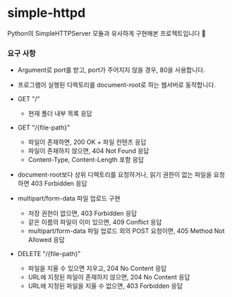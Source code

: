 # simple-httpd

Python의 SimpleHTTPServer 모듈과 유사하게 구현해본 프로젝트입니다 🔫

### 요구 사항
- Argument로 port를 받고, port가 주어지지 않을 경우, 80을 사용합니다.
- 프로그램이 실행된 디렉토리를 document-root로 하는 웹서버로 동작합니다.

- GET "/"
  - 현재 폴더 내부 목록 응답
- GET "/{file-path}"
  - 파일이 존재하면, 200 OK + 파일 컨텐츠 응답
  - 파일이 존재하지 않으면, 404 Not Found 응답
  - Content-Type, Content-Length 포함 응답
    
- document-root보다 상위 디렉토리를 요청하거나, 읽기 권한이 없는 파일을 요청하면 403 Forbidden 응답

- multipart/form-data 파일 업로드 구현
  - 저장 권한이 없으면, 403 Forbidden 응답
  - 같은 이름의 파일이 이미 있으면, 409 Conflict 응답
  - multipart/form-data 파일 업로드 외의 POST 요청이면, 405 Method Not Allowed 응답

- DELETE "/{file-path}"
  - 파일을 지울 수 있으면 지우고, 204 No Content 응답
  - URL에 지정된 파일이 존재하지 않으면, 204 No Content 응답
  - URL에 지정된 파일을 지울 수 없으면, 403 Forbidden 응답
